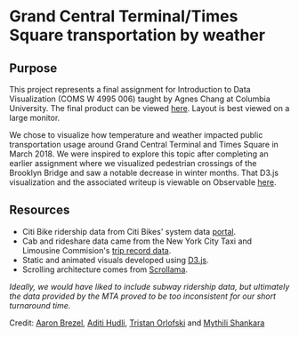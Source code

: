 # Grand Central Terminal/Times Square transportation by weather

## Purpose

This project represents a final assignment for Introduction to Data Visualization (COMS W 4995 006) taught by Agnes Chang at Columbia University. The final product can be viewed [here](https://aaronbrezel.github.io/Grand_Central_Terminal/). Layout is best viewed on a large monitor.

We chose to visualize how temperature and weather impacted public transportation usage around Grand Central Terminal and Times Square in March 2018. We were inspired to explore this topic after completing an earlier assignment where we visualized pedestrian crossings of the Brooklyn Bridge and saw a notable decrease in winter months. That D3.js visualization and the associated writeup is viewable on Observable [here](https://observablehq.com/@aaronbrezel/eleven-months-of-brooklyn-bridge-crossings-by-hour).

## Resources

- Citi Bike ridership data from Citi Bikes' system data [portal](https://www.citibikenyc.com/system-data).
- Cab and rideshare data came from the New York City Taxi and Limousine Commision's [trip record data](https://www1.nyc.gov/site/tlc/about/tlc-trip-record-data.page).
- Static and animated visuals developed using [D3.js](https://d3js.org/).
- Scrolling architecture comes from [Scrollama](https://github.com/russellgoldenberg/scrollama).

_Ideally, we would have liked to include subway ridership data, but ultimately the data provided by the MTA proved to be too inconsistent for our short turnaround time._

Credit: [Aaron Brezel](https://github.com/aaronbrezel), [Aditi Hudli](https://github.com/aditi-hudli), [Tristan Orlofski](https://github.com/torlofski) and [Mythili Shankara](https://github.com/MythiliSankara)
